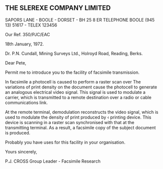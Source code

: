 <!-- image -->

## THE SLEREXE COMPANY LIMITED

SAPORS LANE - BOOLE - DORSET - BH 25 8 ER TELEPHONE BOOLE (945 13) 51617 - TELEX 123456

<!-- image -->

Our Ref. 350/PJC/EAC

18th January, 1972.

Dr. P.N. Cundall, Mining Surveys Ltd., Holroyd Road, Reading, Berks.

Dear Pete,

Permit me to introduce you to the facility of facsimile transmission.

In facsimile a photocell is caused to perform a raster scan over The variations of print density on the document cause the photocell to generate an analogous electrical video signal. This signal is used to modulate a carrier, which is transmitted to a remote destination over a radio or cable communications link.

At the remote terminal, demodulation reconstructs the video signal, which is used to modulate the density of print produced by ‹ printing device. This device is scanning in a raster scan synchronised with that at the transmitting terminal. As a result, a facsimile copy of the subject document is produced.

Probably you have uses for this facility in your organisation.

Yours sincerely,

<!-- image -->

P.J. CROSS Group Leader - Facsimile Research